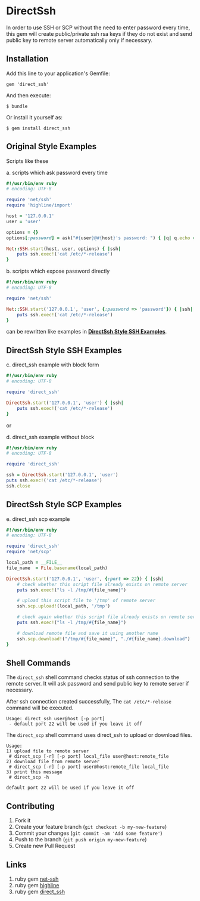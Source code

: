 # DirectSsh

In order to use SSH or SCP without the need to enter password every time, this gem will create public/private ssh rsa keys if they do not exist and send public key to remote server automatically only if necessary.

## Installation

Add this line to your application's Gemfile:

    gem 'direct_ssh'

And then execute:

    $ bundle

Or install it yourself as:

    $ gem install direct_ssh

## Original Style Examples

Scripts like these

a. scripts which ask password every time

```ruby
#!/usr/bin/env ruby
# encoding: UTF-8

require 'net/ssh'
require 'highline/import'

host = '127.0.0.1'
user = 'user'

options = {}
options[:password] = ask("#{user}@#{host}'s password: ") { |q| q.echo = false }

Net::SSH.start(host, user, options) { |ssh|
    puts ssh.exec!('cat /etc/*-release')
}
```

b. scripts which expose password directly

```ruby
#!/usr/bin/env ruby
# encoding: UTF-8

require 'net/ssh'

Net::SSH.start('127.0.0.1', 'user', {:password => 'password'}) { |ssh|
    puts ssh.exec!('cat /etc/*-release')
}
```

can be rewritten like examples in [**DirectSsh Style SSH Examples**](https://github.com/xxjapp/direct_ssh#directssh-style-ssh-examples).

## DirectSsh Style SSH Examples

c. direct_ssh example with block form

```ruby
#!/usr/bin/env ruby
# encoding: UTF-8

require 'direct_ssh'

DirectSsh.start('127.0.0.1', 'user') { |ssh|
    puts ssh.exec!('cat /etc/*-release')
}
```

or

d. direct_ssh example without block

```ruby
#!/usr/bin/env ruby
# encoding: UTF-8

require 'direct_ssh'

ssh = DirectSsh.start('127.0.0.1', 'user')
puts ssh.exec!('cat /etc/*-release')
ssh.close
```

## DirectSsh Style SCP Examples

e. direct_ssh scp example

```ruby
#!/usr/bin/env ruby
# encoding: UTF-8

require 'direct_ssh'
require 'net/scp'

local_path = __FILE__
file_name  = File.basename(local_path)

DirectSsh.start('127.0.0.1', 'user', {:port => 22}) { |ssh|
    # check whether this script file already exists on remote server
    puts ssh.exec!("ls -l /tmp/#{file_name}")

    # upload this script file to '/tmp' of remote server
    ssh.scp.upload!(local_path, '/tmp')

    # check again whether this script file already exists on remote server
    puts ssh.exec!("ls -l /tmp/#{file_name}")

    # download remote file and save it using another name
    ssh.scp.download!("/tmp/#{file_name}", "./#{file_name}.download")
}
```

## Shell Commands

The `direct_ssh` shell command checks status of ssh connection to the remote server. It will ask password and send public key to remote server if necessary.

After ssh connection created successfully, The `cat /etc/*-release` command will be executed.

```text
Usage: direct_ssh user@host [-p port]
 - default port 22 will be used if you leave it off
```

The `direct_scp` shell command uses direct_ssh to upload or download files.

```text
Usage:
1) upload file to remote server
 # direct_scp [-r] [-p port] local_file user@host:remote_file
2) download file from remote server
 # direct_scp [-r] [-p port] user@host:remote_file local_file
3) print this message
 # direct_scp -h

default port 22 will be used if you leave it off
```

## Contributing

1. Fork it
2. Create your feature branch (`git checkout -b my-new-feature`)
3. Commit your changes (`git commit -am 'Add some feature'`)
4. Push to the branch (`git push origin my-new-feature`)
5. Create new Pull Request

## Links

1. ruby gem [net-ssh](https://rubygems.org/gems/net-ssh)
2. ruby gem [highline](https://rubygems.org/gems/highline)
3. ruby gem [direct_ssh](https://rubygems.org/gems/direct_ssh)
